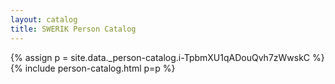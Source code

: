 ```yaml
---
layout: catalog
title: SWERIK Person Catalog
---
```

{% assign p = site.data._person-catalog.i-TpbmXU1qADouQvh7zWwskC %}
{% include person-catalog.html p=p %}

